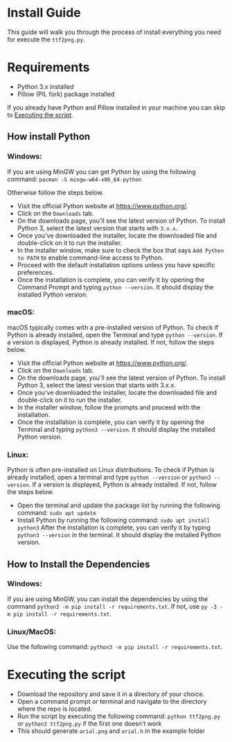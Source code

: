 # Install Guide
This guide will walk you through the process of install everything you need for execute the `ttf2png.py`.

# Requirements
- Python 3.x installed
- Pillow (PIL fork) package installed

If you already have Python and Pillow installed in your machine you can skip to [Executing the script](#executing-the-script).

## How install Python
### Windows:
If you are using MinGW you can get Python by using the following command: `pacman -S mingw-w64-x86_64-python`

Otherwise follow the steps below.
- Visit the official Python website at https://www.python.org/.
- Click on the `Downloads` tab.
- On the downloads page, you'll see the latest version of Python. To install Python 3, select the latest version that starts with `3.x.x.`
- Once you've downloaded the installer, locate the downloaded file and double-click on it to run the installer.
- In the installer window, make sure to check the box that says `Add Python to PATH` to enable command-line access to Python.
- Proceed with the default installation options unless you have specific preferences.
- Once the installation is complete, you can verify it by opening the Command Prompt and typing `python --version`. It should display the installed Python version.

### macOS:
macOS typically comes with a pre-installed version of Python. To check if Python is already installed, open the Terminal and type `python --version`. If a version is displayed, Python is already installed. If not, follow the steps below.
- Visit the official Python website at https://www.python.org/.
- Click on the `Downloads` tab.
- On the downloads page, you'll see the latest version of Python. To install Python 3, select the latest version that starts with 3.x.x.
- Once you've downloaded the installer, locate the downloaded file and double-click on it to run the installer.
- In the installer window, follow the prompts and proceed with the installation.
- Once the installation is complete, you can verify it by opening the Terminal and typing `python3 --version`. It should display the installed Python version.

### Linux:
Python is often pre-installed on Linux distributions. To check if Python is already installed, open a terminal and type `python --version` or `python3 --version`. If a version is displayed, Python is already installed. If not, follow the steps below.
- Open the terminal and update the package list by running the following command: `sudo apt update`
- Install Python by running the following command: `sudo apt install python3`
After the installation is complete, you can verify it by typing `python3 --version` in the terminal. It should display the installed Python version.

## How to Install the Dependencies
### Windows:
If you are using MinGW, you can install the dependencies by using the command `python3 -m pip install -r requirements.txt`. If not, use `py -3 -m pip install -r requirements.txt`.

### Linux/MacOS:
Use the following command: `python3 -m pip install -r requirements.txt`.

# Executing the script
- Download the repository and save it in a directory of your choice.
- Open a command prompt or terminal and navigate to the directory where the repo is located.
- Run the script by executing the following command: `python ttf2png.py` or `python3 ttf2png.py` if the first one doesn't work
- This should generate `arial.png` and `arial.h` in the example folder
